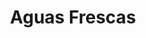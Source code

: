 ---
image: /images/aguas-frescas.jpg
title: Aguas Frescas
description: |-
    Fresh citrus and fruit juices made daily.
price: '3.50'
order: 7
menu: aguas-frescas
---